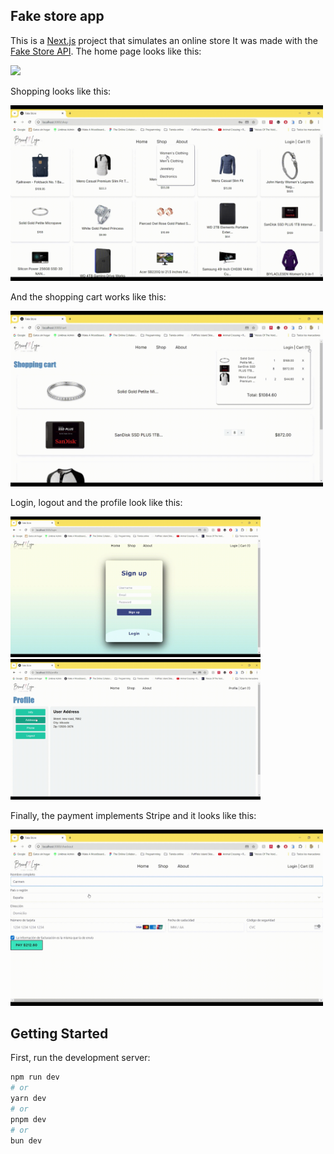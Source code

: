 ## Fake store app
This is a [Next.js](https://nextjs.org/) project that simulates an online store It was made with the [Fake Store API](https://fakestoreapi.com/).
The home page looks like this:

<img src="https://github.com/Carmen-Rosas/fake-store-app/blob/master/public/img/inicio.gif" width="500">

Shopping looks like this:

<img src="https://github.com/Carmen-Rosas/fake-store-app/blob/master/public/img/shopping.gif" width="500">

And the shopping cart works like this:

<img src="https://github.com/Carmen-Rosas/fake-store-app/blob/master/public/img/cart.gif" width="500">

Login, logout and the profile look like this:

<img src="https://github.com/Carmen-Rosas/fake-store-app/blob/master/public/img/login.gif" width="400"><img src="https://github.com/Carmen-Rosas/fake-store-app/blob/master/public/img/profile.gif" width="400">

Finally, the payment implements Stripe and it looks like this:

<img src="https://github.com/Carmen-Rosas/fake-store-app/blob/master/public/img/buying.gif" width="500">

## Getting Started

First, run the development server:

```bash
npm run dev
# or
yarn dev
# or
pnpm dev
# or
bun dev
```

